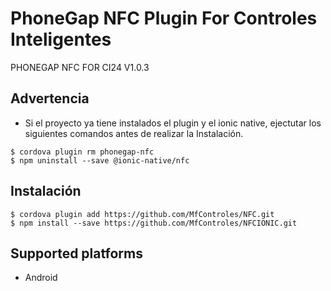 PhoneGap NFC Plugin For Controles Inteligentes
==========================
PHONEGAP NFC FOR CI24 V1.0.3

## Advertencia
- Si el proyecto ya tiene instalados el plugin y el ionic native, ejectutar los siguientes comandos antes de realizar la Instalación.
```
$ cordova plugin rm phonegap-nfc
$ npm uninstall --save @ionic-native/nfc
```
## Instalación
```
$ cordova plugin add https://github.com/MfControles/NFC.git
$ npm install --save https://github.com/MfControles/NFCIONIC.git
```

## Supported platforms
- Android
